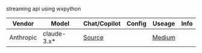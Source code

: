 
streaming api using wxpython


| Vendor   | Model   | Chat/Copilot | Config | Useage|Info | 
|------------|------------|------------|------------|------------|------------|
| Anthropic | claude-3.x*| [Source](https://github.com/myaichat/wxchat/blob/claude_copilot/claude_copilot.py)| []()| [Medium](https://medium.com/p/6d295d10e357)|[]()|

